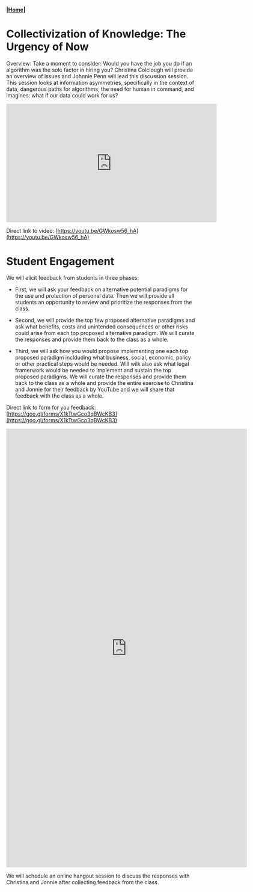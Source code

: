 #### |[Home](https://mitmedialab.github.io/2019-MIT-Computational-Law-Course)|

# Collectivization of Knowledge: The Urgency of Now

Overview: Take a moment to consider: Would you have the job you do if an algorithm was the sole factor in hiring you? Christina Colclough will provide an overview of issues and Johnnie Penn will lead this discussion session. This session looks at information asymmetries, specifically in the context of data, dangerous paths for algorithms, the need for human in command, and imagines: what if our data could work for us?

<iframe width="560" height="315" src="https://www.youtube.com/embed/GWkosw56_hA" frameborder="0" allow="accelerometer; autoplay; encrypted-media; gyroscope; picture-in-picture" allowfullscreen></iframe>

Direct link to video: [https://youtu.be/GWkosw56_hA](https://youtu.be/GWkosw56_hA)

# Student Engagement

We will elicit feedback from students in three phases: 

* First, we will ask your feedback on alternative potential paradigms for the use and protection of personal data. Then we will provide all students an opportunity to review and prioritize the responses from the class.  

* Second, we will provide the top few proposed alternative paradigms and ask what benefits, costs and unintended consequences or other risks could arise from each top proposed alternative paradigm.  We will curate the responses and provide them back to the class as a whole.  

* Third, we will ask how you would propose implementing one each top proposed paradigm inclduding what business, social, economic, policy or other practical steps would be needed.  Will wilk also ask what legal framerwork would be needed to implement and sustain the top proposed paradigms.   We will curate the responses and provide them back to the class as a whole and provide the entire exercise to Christina and Jonnie for their feedback by YouTube and we will share that feedback with the class as a whole. 

Direct link to form for you feedback: [https://goo.gl/forms/X1kTtwGco3qBWcKB3](https://goo.gl/forms/X1kTtwGco3qBWcKB3)

<iframe src="https://docs.google.com/forms/d/e/1FAIpQLScD_PfjoyR_nunVrtYuvpZdfjn-U57BdlyxpPm6H_jfxoGGXA/viewform?embedded=true" width="640" height="1167" frameborder="0" marginheight="0" marginwidth="0">Loading...</iframe>

We will schedule an online hangout session to discuss the responses with Christina and Jonnie after collecting feedback from the class.  

